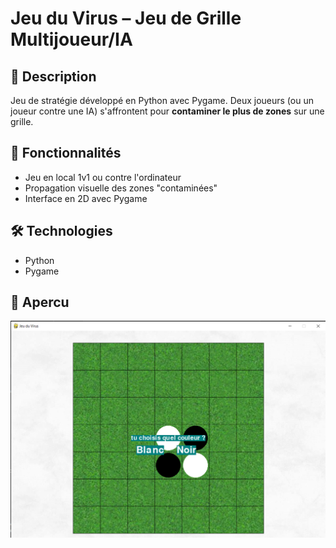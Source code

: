 # Jeu du Virus – Jeu de Grille Multijoueur/IA

## 📌 Description
Jeu de stratégie développé en Python avec Pygame. Deux joueurs (ou un joueur contre une IA) s'affrontent pour **contaminer le plus de zones** sur une grille.

## 🚀 Fonctionnalités
- Jeu en local 1v1 ou contre l'ordinateur
- Propagation visuelle des zones "contaminées"
- Interface en 2D avec Pygame

## 🛠 Technologies
- Python
- Pygame

## 📸 Apercu
![Jeu du Virus](image.png)